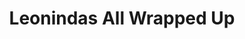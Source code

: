 ---
title: "Leonindas All Wrapped Up"
url: /heathfield/leonindas-all-wrapped-up/
shop: Schokolade
---